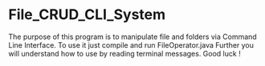 # File_CRUD_CLI_System
The purpose of this program is to manipulate file and folders via Command Line Interface.
To use it just compile and run FileOperator.java
Further you will understand how to use by reading terminal messages.
Good luck !
